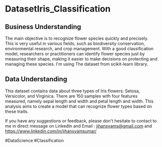 # DatasetIris_Classification
## Business Understanding
The main objective is to recognize flower species quickly and precisely. This is very useful in various fields, such as biodiversity conservation, environmental research, and crop management. With a good classification model, researchers or practitioners can identify flower species just by measuring their shape, making it easier to make decisions on protecting and managing these species. I'm using The dataset from scikit-learn library.

## Data Understanding
This dataset contains data about three types of Iris flowers: Setosa, Versicolor, and Virginica. There are 150 samples with four features measured, namely sepal length and width and petal length and width. This analysis aims to create a model that can recognize flower types based on these traits.

If you have any suggestions or feedback, please don't hesitate to contact to me in direct message on LinkedIn and Email : jihansyams@gmail.com and https://www.linkedin.com/in/jihansyamsumar/

#DataScience #Classification
